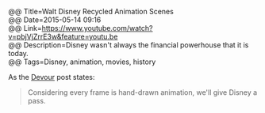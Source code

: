 @@ Title=Walt Disney Recycled Animation Scenes    
@@ Date=2015-05-14 09:16  
@@ Link=https://www.youtube.com/watch?v=pbjVjZrrE3w&feature=youtu.be  
@@ Description=Disney wasn't always the financial powerhouse that it is today.  
@@ Tags=Disney, animation, movies, history  

As the [Devour](http://devour.com/video/disneys-recycled-animation/) post states:
>Considering every frame is hand-drawn animation, we'll give Disney a pass.